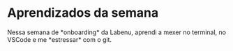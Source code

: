 # Aprendizados da semana
<p> Nessa semana de *onboarding* da Labenu, aprendi a mexer no terminal, 
no VSCode e me *estressar* com o git.</p> 
